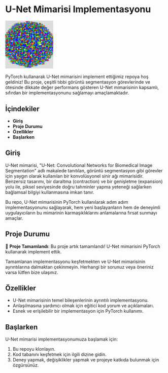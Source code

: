 # U-Net Mimarisi Implementasyonu

<img src="images/unet.png" width="30%" height="10%">

PyTorch kullanarak U-Net mimarisini implement ettiğimiz repoya hoş geldiniz! Bu proje, çeşitli tıbbi görüntü segmentasyon görevlerinde ve ötesinde dikkate değer performans gösteren U-Net mimarisinin kapsamlı, sıfırdan bir implementasyonunu sağlamayı amaçlamaktadır.

## İçindekiler

- **Giriş**
- **Proje Durumu**
- **Özellikler**
- **Başlarken**

## Giriş

U-Net mimarisi, "U-Net: Convolutional Networks for Biomedical Image Segmentation" adlı makalede tanıtılan, görüntü segmentasyon gibi görevler için yaygın olarak kullanılan bir konvolüsyonel sinir ağı mimarisidir. Benzersiz tasarımı, bir daraltma (contraction) ve bir genişletme (expansion) yolu ile, piksel seviyesinde doğru tahminler yapma yeteneği sağlarken bağlamsal bilgiyi kullanmasına imkan tanır.

Bu repo, U-Net mimarisinin PyTorch kullanılarak adım adım implementasyonunu sağlayarak, hem yeni başlayanların hem de deneyimli uygulayıcıların bu mimarinin karmaşıklıklarını anlamalarına fırsat sunmayı amaçlar.

## Proje Durumu

🎉 **Proje Tamamlandı**: Bu proje artık tamamlandı! U-Net mimarisini PyTorch kullanarak implement ettik.

Tamamlanan implementasyonu keşfetmekten ve U-Net mimarisinin ayrıntılarına dalmaktan çekinmeyin. Herhangi bir sorunuz veya öneriniz varsa lütfen bize ulaşınız.

## Özellikler

- U-Net mimarisinin temel bileşenlerinin ayrıntılı implementasyonu.
- Anlaşılmasına yardımcı olmak için eğitici kod yorum ve açıklamaları.
- Esnek ve erişilebilir bir implementasyon için PyTorch kullanımı.

## Başlarken

U-Net mimarisi implementasyonumuza başlamak için:

1. Bu repoyu klonlayın.
2. Kod tabanını keşfetmek için ilgili dizine gidin.
3. Deney yapmak, değişiklikler yapmak ve projeye katkıda bulunmak için özgürsünüz.

